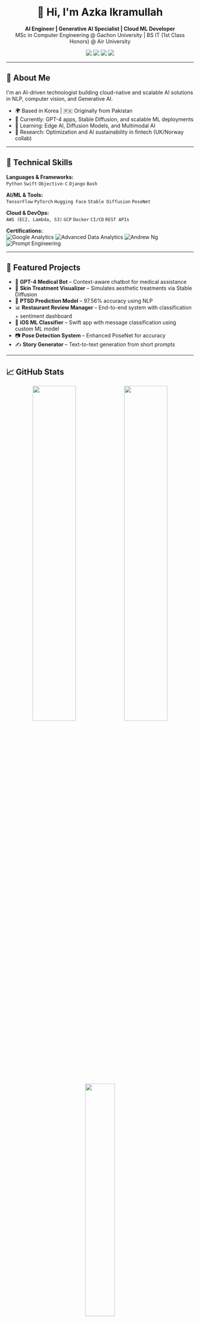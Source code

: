 <h1 align="center">👋 Hi, I'm Azka Ikramullah</h1>

<p align="center">
  <b>AI Engineer | Generative AI Specialist | Cloud ML Developer</b><br/>
  MSc in Computer Engineering @ Gachon University | BS IT (1st Class Honors) @ Air University
</p>

<p align="center">
  <a href="mailto:azkaikramullah496@gmail.com"><img src="https://img.shields.io/badge/Email-D14836?style=for-the-badge&logo=gmail&logoColor=white"/></a>
  <a href="https://linkedin.com/in/azka-ikramullah"><img src="https://img.shields.io/badge/LinkedIn-blue?style=for-the-badge&logo=linkedin&logoColor=white"/></a>
  <a href="#"><img src="https://img.shields.io/badge/GenerativeAI-%23f54291?style=for-the-badge"/></a>
  <a href="#"><img src="https://img.shields.io/badge/Cloud%20ML-AWS%20%7C%20GCP-blueviolet?style=for-the-badge"/></a>
</p>

---

## 🧠 About Me

I'm an AI-driven technologist building cloud-native and scalable AI solutions in NLP, computer vision, and Generative AI.

- 🌍 Based in Korea | 🇵🇰 Originally from Pakistan
- 🔭 Currently: GPT-4 apps, Stable Diffusion, and scalable ML deployments
- 🌱 Learning: Edge AI, Diffusion Models, and Multimodal AI
- 🧪 Research: Optimization and AI sustainability in fintech (UK/Norway collab)

---

## 💼 Technical Skills

**Languages & Frameworks:**  
`Python` `Swift` `Objective-C` `Django` `Bash`  

**AI/ML & Tools:**  
`TensorFlow` `PyTorch` `Hugging Face` `Stable Diffusion` `PoseNet`  

**Cloud & DevOps:**  
`AWS (EC2, Lambda, S3)` `GCP` `Docker` `CI/CD` `REST APIs`

**Certifications:**  
![Google Analytics](https://img.shields.io/badge/Google_Analytics-Certified-orange?logo=googleanalytics&style=flat-square)
![Advanced Data Analytics](https://img.shields.io/badge/Advanced_Data_Analytics-Google-blue?style=flat-square)
![Andrew Ng](https://img.shields.io/badge/Machine_Learning-Andrew_Ng-yellowgreen?style=flat-square)
![Prompt Engineering](https://img.shields.io/badge/Prompt_Engineering-ChatGPT-critical?style=flat-square)

---

## 🔬 Featured Projects

- 💬 **GPT-4 Medical Bot** – Context-aware chatbot for medical assistance  
- 🧴 **Skin Treatment Visualizer** – Simulates aesthetic treatments via Stable Diffusion  
- 🧠 **PTSD Prediction Model** – 97.56% accuracy using NLP  
- 📊 **Restaurant Review Manager** – End-to-end system with classification + sentiment dashboard  
- 📱 **iOS ML Classifier** – Swift app with message classification using custom ML model  
- 📷 **Pose Detection System** – Enhanced PoseNet for accuracy  
- ✍️ **Story Generator** – Text-to-text generation from short prompts

---

## 📈 GitHub Stats

<p align="center">
  <img src="https://github-readme-stats.vercel.app/api?username=azka1212&show_icons=true&theme=radical" width="48%"/>
  <img src="https://github-readme-streak-stats.herokuapp.com/?user=azka1212&theme=radical" width="48%"/>
  <br/>
  <img src="https://github-readme-stats.vercel.app/api/top-langs/?username=azka1212&layout=compact&theme=radical" width="40%"/>
</p>

---

## 📚 Education

- 🎓 **Gachon University, Korea**  
  Master’s in Computer Engineering (2024–Present)  
  *Focus: AI, ML, Cloud Computing*

- 🎓 **Air University, Pakistan**  
  BS in Information Technology – 1st Class Honors  
  *Final Year Project: PTSD prediction model – 97.56% accuracy*

---

## 🤝 Let's Connect

- 📧 Email: [azkaikramullah496@gmail.com](mailto:azkaikramullah496@gmail.com)  
- 🔗 LinkedIn: [linkedin.com/in/azka-ikramullah](https://linkedin.com/in/azka-ikramullah)

---

<p align="center"><i>"AI won’t replace people. But people who use AI will replace those who don’t."</i></p>
